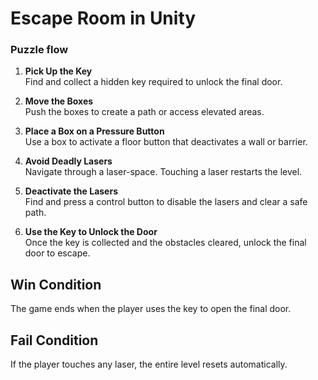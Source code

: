 # Escape Room in Unity

### Puzzle flow

1. **Pick Up the Key**  
   Find and collect a hidden key required to unlock the final door.

2. **Move the Boxes**  
   Push the boxes to create a path or access elevated areas.

3. **Place a Box on a Pressure Button**  
   Use a box to activate a floor button that deactivates a wall or barrier.

4. **Avoid Deadly Lasers**  
   Navigate through a laser-space. Touching a laser restarts the level.

5. **Deactivate the Lasers**  
   Find and press a control button to disable the lasers and clear a safe path.

6. **Use the Key to Unlock the Door**  
   Once the key is collected and the obstacles cleared, unlock the final door to escape.

## Win Condition
The game ends when the player uses the key to open the final door.

## Fail Condition
If the player touches any laser, the entire level resets automatically.

